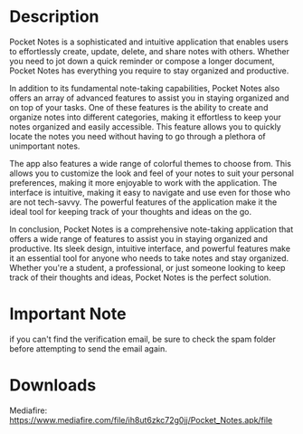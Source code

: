 # Description

Pocket Notes is a sophisticated and intuitive application that enables users to effortlessly create, update, delete, and share notes with others. Whether you need to jot down a quick reminder or compose a longer document, Pocket Notes has everything you require to stay organized and productive.

In addition to its fundamental note-taking capabilities, Pocket Notes also offers an array of advanced features to assist you in staying organized and on top of your tasks. One of these features is the ability to create and organize notes into different categories, making it effortless to keep your notes organized and easily accessible. This feature allows you to quickly locate the notes you need without having to go through a plethora of unimportant notes.

The app also features a wide range of colorful themes to choose from. This allows you to customize the look and feel of your notes to suit your personal preferences, making it more enjoyable to work with the application. The interface is intuitive, making it easy to navigate and use even for those who are not tech-savvy. The powerful features of the application make it the ideal tool for keeping track of your thoughts and ideas on the go.

In conclusion, Pocket Notes is a comprehensive note-taking application that offers a wide range of features to assist you in staying organized and productive. Its sleek design, intuitive interface, and powerful features make it an essential tool for anyone who needs to take notes and stay organized. Whether you're a student, a professional, or just someone looking to keep track of their thoughts and ideas, Pocket Notes is the perfect solution.

# Important Note
if you can't find the verification email, be sure to check the spam folder before attempting to send the email again.

# Downloads
Mediafire: https://www.mediafire.com/file/ih8ut6zkc72g0jj/Pocket_Notes.apk/file
